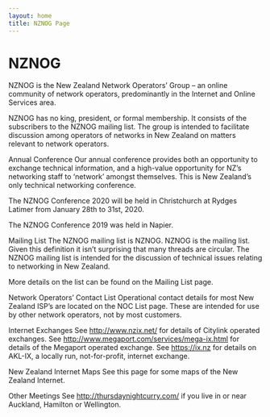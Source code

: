 ```yaml
---
layout: home
title: NZNOG Page
---
```


# NZNOG

NZNOG is the New Zealand Network Operators’ Group – an online community of network operators, predominantly in the Internet and Online Services area.
<!--split--> 
NZNOG has no king, president, or formal membership. It consists of the subscribers to the NZNOG mailing list. The group is intended to facilitate discussion among operators of networks in New Zealand on matters relevant to network operators.
<!--split--> 
Annual Conference
Our annual conference provides both an opportunity to exchange technical information, and a high-value opportunity for NZ’s networking staff to ‘network’ amongst themselves. This is New Zealand’s only technical networking conference.
<!--split--> 
The NZNOG Conference 2020 will be held in Christchurch at Rydges Latimer from January 28th to 31st, 2020.
<!--split--> 
The NZNOG Conference 2019 was held in Napier.
<!--split--> 
Mailing List
The NZNOG mailing list is NZNOG. NZNOG is the mailing list. Given this definition it isn’t surprising that many threads are circular. The NZNOG mailing list is intended for the discussion of technical issues relating to networking in New Zealand. 
<!--split--> 
More details on the list can be found on the Mailing List page.
<!--split--> 
Network Operators’ Contact List
Operational contact details for most New Zealand ISP’s are located on the NOC List page. These are intended for use by other network operators, not by most customers.
<!--split--> 
Internet Exchanges
See http://www.nzix.net/ for details of Citylink operated exchanges.
See http://www.megaport.com/services/mega-ix.html for details of the Megaport operated exchange.
See https://ix.nz for details on AKL-IX, a locally run, not-for-profit, internet exchange.
<!--split--> 
New Zealand Internet Maps
See this page for some maps of the New Zealand Internet.
<!--split--> 
Other Meetings
See http://thursdaynightcurry.com/ if you live in or near Auckland, Hamilton or Wellington.


